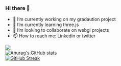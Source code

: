 ### Hi there 👋

- 🔭 I’m currently working on my gradaution project
- 🌱 I’m currently learning three.js
- 👯 I’m looking to collaborate on webgl projects
- 📫 How to reach me: Linkedin or twitter


![](https://komarev.com/ghpvc/?username=nohapepeep)
<br>
[![Anurag's GitHub stats](https://github-readme-stats.vercel.app/api?username=nohapepeep&theme=calm)](https://github.com/NohaPepeep/github-readme-stats)
<br>
[![GitHub Streak](https://github-readme-streak-stats.herokuapp.com/?user=nohapepeep&theme=calm)](https://github.com/DenverCoder1/github-readme-streak-stats)
